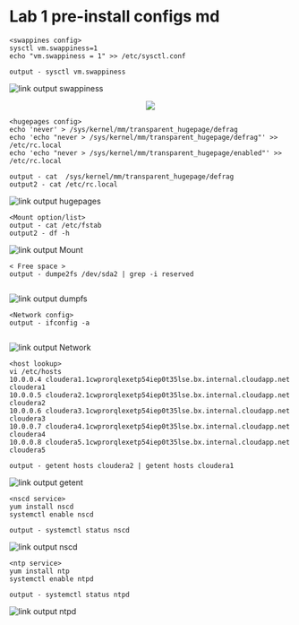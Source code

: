 # Lab 1 pre-install configs md
```
<swappines config>
sysctl vm.swappiness=1
echo "vm.swappiness = 1" >> /etc/sysctl.conf

output - sysctl vm.swappiness
```
![link output swappiness](https://github.com/thiagoabb/SEBC/tree/master/installation/labs/png/swappiness.PNG)
<center> <img src="../png/swappiness.PNG"/> </center>

```
<hugepages config>
echo 'never' > /sys/kernel/mm/transparent_hugepage/defrag
echo 'echo "never > /sys/kernel/mm/transparent_hugepage/defrag"' >> /etc/rc.local
echo 'echo "never > /sys/kernel/mm/transparent_hugepage/enabled"' >> /etc/rc.local

output - cat  /sys/kernel/mm/transparent_hugepage/defrag
output2 - cat /etc/rc.local

```
![link output hugepages](https://github.com/thiagoabb/SEBC/tree/master/installation/labs/png/hugepages.PNG)

```
<Mount option/list>
output - cat /etc/fstab
output2 - df -h 

```
![link output Mount](https://github.com/thiagoabb/SEBC/tree/master/installation/labs/png/fstab_df.PNG)

```
< Free space >
output - dumpe2fs /dev/sda2 | grep -i reserved


```
![link output dumpfs](https://github.com/thiagoabb/SEBC/tree/master/installation/labs/png/dumpefs.PNG)

```
<Network config>
output - ifconfig -a


```
![link output Network](https://github.com/thiagoabb/SEBC/tree/master/installation/labs/png/networkconf.PNG)

```
<host lookup>
vi /etc/hosts 
10.0.0.4 cloudera1.1cwprorqlexetp54iep0t35lse.bx.internal.cloudapp.net cloudera1
10.0.0.5 cloudera2.1cwprorqlexetp54iep0t35lse.bx.internal.cloudapp.net cloudera2
10.0.0.6 cloudera3.1cwprorqlexetp54iep0t35lse.bx.internal.cloudapp.net cloudera3
10.0.0.7 cloudera4.1cwprorqlexetp54iep0t35lse.bx.internal.cloudapp.net cloudera4
10.0.0.8 cloudera5.1cwprorqlexetp54iep0t35lse.bx.internal.cloudapp.net cloudera5

output - getent hosts cloudera2 | getent hosts cloudera1 
```
![link output getent](https://github.com/thiagoabb/SEBC/tree/master/installation/labs/png/getent.PNG)

```
<nscd service>
yum install nscd
systemctl enable nscd

output - systemctl status nscd
```
![link output nscd](https://github.com/thiagoabb/SEBC/tree/master/installation/labs/png/nscd.PNG)

```
<ntp service>
yum install ntp
systemctl enable ntpd

output - systemctl status ntpd 
```
![link output ntpd](https://github.com/thiagoabb/SEBC/tree/master/installation/labs/png/ntpd.PNG)